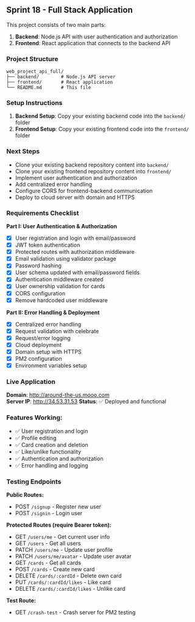 ## Sprint 18 - Full Stack Application

This project consists of two main parts:

1. **Backend**: Node.js API with user authentication and authorization
2. **Frontend**: React application that connects to the backend API

### Project Structure

```
web_project_api_full/
├── backend/        # Node.js API server
├── frontend/       # React application
└── README.md       # This file
```

### Setup Instructions

1. **Backend Setup**: Copy your existing backend code into the `backend/` folder
2. **Frontend Setup**: Copy your existing frontend code into the `frontend/` folder

### Next Steps

- Clone your existing backend repository content into `backend/`
- Clone your existing frontend repository content into `frontend/`
- Implement user authentication and authorization
- Add centralized error handling
- Configure CORS for frontend-backend communication
- Deploy to cloud server with domain and HTTPS

### Requirements Checklist

**Part I: User Authentication & Authorization**

- [x] User registration and login with email/password
- [x] JWT token authentication
- [x] Protected routes with authorization middleware
- [x] Email validation using validator package
- [x] Password hashing
- [x] User schema updated with email/password fields
- [x] Authentication middleware created
- [x] User ownership validation for cards
- [x] CORS configuration
- [x] Remove hardcoded user middleware

**Part II: Error Handling & Deployment**

- [x] Centralized error handling
- [x] Request validation with celebrate
- [x] Request/error logging
- [x] Cloud deployment
- [x] Domain setup with HTTPS
- [x] PM2 configuration
- [x] Environment variables setup

### Live Application

**Domain**: http://around-the-us.mooo.com  
**Server IP**: http://34.53.31.53
**Status**: ✅ Deployed and functional

### Features Working:

- ✅ User registration and login
- ✅ Profile editing
- ✅ Card creation and deletion
- ✅ Like/unlike functionality
- ✅ Authentication and authorization
- ✅ Error handling and logging

### Testing Endpoints

**Public Routes:**

- POST `/signup` - Register new user
- POST `/signin` - Login user

**Protected Routes (require Bearer token):**

- GET `/users/me` - Get current user info
- GET `/users` - Get all users
- PATCH `/users/me` - Update user profile
- PATCH `/users/me/avatar` - Update user avatar
- GET `/cards` - Get all cards
- POST `/cards` - Create new card
- DELETE `/cards/:cardId` - Delete own card
- PUT `/cards/:cardId/likes` - Like card
- DELETE `/cards/:cardId/likes` - Unlike card

**Test Route:**

- GET `/crash-test` - Crash server for PM2 testing
